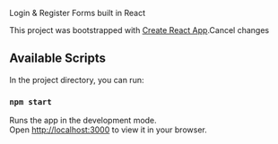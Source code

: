 Login & Register Forms built in React

This project was bootstrapped with [Create React App](https://github.com/facebook/create-react-app).Cancel changes

## Available Scripts

In the project directory, you can run:

### `npm start`

Runs the app in the development mode.\
Open [http://localhost:3000](http://localhost:3000) to view it in your browser.
